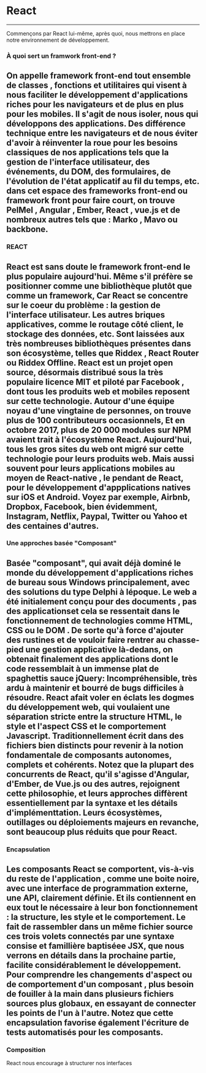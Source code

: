 # React 
-----------

Commençons par React lui-même, après quoi, nous mettrons en place notre environnement de développement.

### À quoi sert un framwork front-end ?

On appelle framework front-end tout ensemble de classes , fonctions et utilitaires qui visent à nous faciliter le développement d'applications riches pour les navigateurs et de plus en plus pour les mobiles.
Il s'agit de nous isoler, nous qui développons des applications.
Des différence technique entre les navigateurs et de nous éviter d'avoir à réinventer la roue pour les besoins classiques de nos applications tels que la gestion de l'interface utilisateur, des événements, du DOM, des formulaires, de l'évolution de l'état applicatif au fil du temps, etc.
dans cet espace des frameworks front-end ou framework front pour faire court, on trouve PelMel , Angular , Ember, React , vue.js et de nombreux autres tels que : Marko , Mavo ou backbone.
----------------

### REACT
React est sans doute le framework front-end le plus populaire aujourd'hui. 
Même s'il préfère se positionner comme une bibliothèque plutôt que comme un framework,
Car React se concentre sur le coeur du problème : la gestion de l'interface utilisateur.
Les autres briques applicatives, comme le routage côté client, le stockage des données, etc.
Sont laissées aux très nombreuses bibliothèques présentes dans son écosystème, telles que Riddex , React Router ou Riddex Offline.
React est un projet open source, désormais distribué sous la très populaire licence MIT et piloté par Facebook , dont tous les produits web et mobiles reposent sur cette technologie.
Autour d'une équipe noyau d'une vingtaine de personnes, on trouve plus de 100 contributeurs occasionnels, Et en octobre 2017, plus de 20 000 modules sur NPM avaient trait à l'écosystème React.
Aujourd'hui, tous les gros sites du web ont migré sur cette technologie pour leurs produits web.
Mais aussi souvent pour leurs applications mobiles au moyen de React-native , le pendant de React, pour le développement d'appplications natives sur iOS et Android.
Voyez par exemple, Airbnb, Dropbox, Facebook, bien évidemment, Instagram, Netflix, Paypal, Twitter ou Yahoo et des centaines d'autres.
-----------------

### Une approches basée "Composant"
Basée "composant", qui avait déjà dominé le monde du développement d'applications riches de bureau sous Windows principalement, avec des solutions du type Delphi à lépoque.
Le web a été initialement conçu pour des documents , pas des applicationset cela se ressentait dans le fonctionnement de technologies comme HTML, CSS ou le DOM .
De sorte qu'à force d'ajouter des rustines et de vouloir faire rentrer au chasse-pied une gestion applicative là-dedans, on obtenait finalement des applications dont le code ressemblait à un immense plat de spaghettis sauce jQuery:
Incompréhensible, très ardu à maintenir et bourré de bugs difficiles à résoudre.
React afait voler en éclats les dogmes du développement web, qui voulaient une séparation stricte entre la structure HTML, le style et l'aspect CSS et le comportement Javascript.
Traditionnellement écrit dans des fichiers bien distincts pour revenir à la notion fondamentale de composants autonomes, complets et cohérents.
Notez que la plupart des concurrents de React, qu'il s'agisse d'Angular, d'Ember, de Vue.js ou des autres, rejoignent cette philosophie, et leurs approches diffèrent essentiellement par la syntaxe et les détails d'implémenttation.
Leurs écosystèmes, outillages ou déploiements majeurs en revanche, sont beaucoup plus réduits que pour React.
----------------------

### Encapsulation
Les composants React se comportent, vis-à-vis du reste de l'application , comme une boite noire, avec une interface de programmation externe, une API, clairement définie.
Et ils contiennent en eux tout le nécessaire à leur bon fonctionnement : la structure, les style et le comportement.
Le fait de rassembler dans un même fichier source ces trois volets connectés par une syntaxe consise et famillière baptiséee JSX, que nous verrons en détails dans la prochaine partie, facilite considérablement le développement.
Pour comprendre les changements d'aspect ou de comportement d'un composant , plus besoin de fouiller à la main dans plusieurs fichiers sources plus globaux, en essayant de connecter les points de l'un à l'autre.
Notez que cette encapsulation favorise également l'écriture de tests automatisés pour les composants.
--------------

### Composition
React nous encourage à structurer nos interfaces 

  
